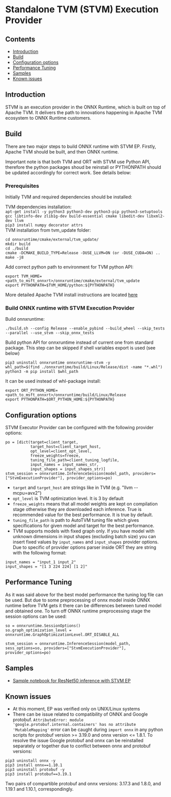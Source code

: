 # Standalone TVM (STVM) Execution Provider

## Contents

- [Introduction](#introduction)
- [Build](#build)
- [Configuration options](#configuration-option)
- [Performance Tuning](#performance-tuning)
- [Samples](#samples)
- [Known issues](#known-issues)


## Introduction
STVM is an execution provider in the ONNX Runtime, which is built on top of Apache TVM. It delivers the path to innovations happening in Apache TVM ecosystem to ONNX Runtime customers.

## Build
There are two major steps to build ONNX runtime with STVM EP. Firstly, Apache TVM should be built, and then ONNX runtime.

Important note is that both TVM and ORT with STVM use Python API, therefore the python packages shoud be reinstall or PYTHONPATH should be updated accordingly for correct work. See details below:

### Prerequisites
Initially TVM and required dependencies should be installed:<br />

TVM dependencies installation:<br />
`apt-get install -y python3 python3-dev python3-pip python3-setuptools gcc libtinfo-dev zlib1g-dev build-essential cmake libedit-dev libxml2-dev llvm`<br />
`pip3 install numpy decorator attrs`<br />
TVM installation from tvm_update folder:
```
cd onnxruntime/cmake/external/tvm_update/
mkdir build
cd ./build
cmake -DCMAKE_BUILD_TYPE=Release -DUSE_LLVM=ON (or -DUSE_CUDA=ON) ..
make -j8
```
Add correct python path to environment for TVM python API:
```
export TVM_HOME=<path_to_msft_onnxrt>/onnxruntime/cmake/external/tvm_update
export PYTHONPATH=$TVM_HOME/python:${PYTHONPATH}
```
More detailed Apache TVM install instructions are located [here](https://tvm.apache.org/docs/install/from_source.html)

### Build ONNX runtime with STVM Execution Provider
Build onnxruntime:
```
./build.sh --config Release --enable_pybind --build_wheel --skip_tests --parallel --use_stvm --skip_onnx_tests
```
Build python API for onnxruntime instead of current one from standard package. This step can be skipped if shell variables export is used (see below)
```
pip3 uninstall onnxruntime onnxruntime-stvm -y
whl_path=$(find ./onnxruntime/build/Linux/Release/dist -name "*.whl")
python3 -m pip install $whl_path
```
It can be used instead of whl-package install:
```
export ORT_PYTHON_HOME=<path_to_msft_onnxrt>/onnxruntime/build/Linux/Release
export PYTHONPATH=$ORT_PYTHON_HOME:${PYTHONPATH}
```

## Configuration options
STVM Executor Provider can be configured with the following provider options:
```
po = [dict(target=client_target,
           target_host=client_target_host,
           opt_level=client_opt_level,
           freeze_weights=freeze,
           tuning_file_path=client_tuning_logfile,
           input_names = input_names_str,
           input_shapes = input_shapes_str)]
stvm_session = onnxruntime.InferenceSession(model_path, providers=["StvmExecutionProvider"], provider_options=po)
```
- `target` and `target_host` are strings like in TVM (e.g. "llvm --mcpu=avx2")
- `opt_level` is TVM optimization level. It is 3 by default
- `freeze_weights` means that all model weights are kept on compilation stage otherwise they are downloaded each inference. True is recommended value for the best performance. It is true by default.
- `tuning_file_path` is path to AutoTVM tuning file which gives specifications for given model and target for the best performance.
- TVM supports models with fixed graph only. If you have model with unknown dimensions in input shapes (excluding batch size) you can insert fixed values by `input_names` and `input_shapes` provider options. Due to specific of provider options parser inside ORT they are string with the following format:
```
input_names = "input_1 input_2"
input_shapes = "[1 3 224 224] [1 2]"
```

## Performance Tuning
As it was said above for the best model performance the tuning log file can be used. But due to some preprocessing of onnx model inside ONNX runtime before TVM gets it there can be differences between tuned model and obtained one. To turn off ONNX runtime preprocessing stage the session options can be used:
```
so = onnxruntime.SessionOptions()
so.graph_optimization_level = onnxruntime.GraphOptimizationLevel.ORT_DISABLE_ALL

stvm_session = onnxruntime.InferenceSession(model_path, sess_options=so, providers=["StvmExecutionProvider"], provider_options=po)
```

## Samples
- [Sample notebook for ResNet50 inference with STVM EP](https://github.com/octoml/onnxruntime/blob/STVM_EP_PR/docs/python/inference/notebooks/onnxruntime-stvm-tutorial.ipynb)

## Known issues
- At this moment, EP was verified only on UNIX/Linux systems
- There can be issue related to compatibility of ONNX and Google protobuf. `AttributeError: module 'google.protobuf.internal.containers' has no attribute 'MutableMapping'` error can be caught during `import onnx` in any python scripts for protobuf version >= 3.19.0 and onnx version <= 1.8.1. To resolve the issue Google protobuf and onnx can be reinstalled separately or together due to conflict between onnx and protobuf versions:
```
pip3 uninstall onnx -y
pip3 install onnx==1.10.1
pip3 uninstall protobuf -y
pip3 install protobuf==3.19.1
```
Two pairs of compartible protobuf and onnx versions: 3.17.3 and 1.8.0, and 1.19.1 and 1.10.1, correspondingly.